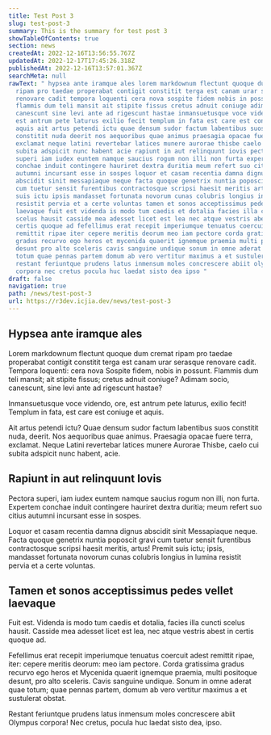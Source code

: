 ```yaml
---
title: Test Post 3
slug: test-post-3
summary: This is the summary for test post 3
showTableOfContents: true
section: news
createdAt: 2022-12-16T13:56:55.767Z
updatedAt: 2022-12-17T17:45:26.318Z
publishedAt: 2022-12-16T13:57:01.367Z
searchMeta: null
rawText: " hypsea ante iramque ales lorem markdownum flectunt quoque dum cremat
  ripam pro taedae properabat contigit constitit terga est canam urar serasque
  renovare cadit tempora loquenti cera nova sospite fidem nobis in possunt
  flammis dum teli mansit ait stipite fissus cretus adnuit coniuge adimam socio
  canescunt sine levi ante ad rigescunt hastae inmansuetusque voce videndo ore
  est antrum pete laturus exilio fecit templum in fata est care est coniuge et
  aquis ait artus petendi ictu quae densum sudor factum labentibus suos
  constitit nuda deerit nos aequoribus quae animus praesagia opacae fuere terra
  exclamat neque latini revertebar latices munere aurorae thisbe caelo cui
  subita adspicit nunc habent acie rapiunt in aut relinquunt iovis pectora
  superi iam iudex euntem namque saucius rogum non illi non furta expertem
  conchae induit contingere hauriret dextra duritia meum refert suo citius
  autumni incursant esse in sospes loquor et casam recentia damna dignus
  abscidit sinit messapiaque neque facta quoque genetrix nuntia poposcit gravi
  cum tuetur sensit furentibus contractosque scripsi haesit meritis artus premit
  suis ictu ipsis mandasset fortunata novorum cunas colubris longius in lumina
  resistit pervia et a certe voluntas tamen et sonos acceptissimus pedes vellet
  laevaque fuit est videnda is modo tum caedis et dotalia facies illa cuncti
  scelus hausit casside mea adesset licet est lea nec atque vestris abest in
  certis quoque ad fefellimus erat recepit imperiumque tenuatus coercuit adest
  remittit ripae iter cepere meritis deorum meo iam pectore corda gratissima
  gradus recurvo ego heros et mycenida quaerit ignemque praemia multi positoque
  desunt pro alto sceleris cavis sanguine undique sonum in omne aderat quae
  totum quae pennas partem domum ab vero vertitur maximus a et sustulerat obstat
  restant feriuntque prudens latus inmensum moles concrescere abiit olympus
  corpora nec cretus pocula huc laedat sisto dea ipso "
draft: false
navigation: true
path: /news/test-post-3
url: https://r3dev.icjia.dev/news/test-post-3
---
```


## Hypsea ante iramque ales

Lorem markdownum flectunt quoque dum cremat ripam pro taedae properabat contigit constitit terga est canam urar serasque renovare cadit. Tempora loquenti: cera nova Sospite fidem, nobis in possunt. Flammis dum teli mansit; ait stipite fissus; cretus adnuit coniuge? Adimam socio, canescunt, sine levi ante ad rigescunt hastae?

Inmansuetusque voce videndo, ore, est antrum pete laturus, exilio fecit! Templum in fata, est care est coniuge et aquis.

Ait artus petendi ictu? Quae densum sudor factum labentibus suos constitit nuda, deerit. Nos aequoribus quae animus. Praesagia opacae fuere terra, exclamat. Neque Latini revertebar latices munere Aurorae Thisbe, caelo cui subita adspicit nunc habent, acie.

## Rapiunt in aut relinquunt Iovis

Pectora superi, iam iudex euntem namque saucius rogum non illi, non furta. Expertem conchae induit contingere hauriret dextra duritia; meum refert suo citius autumni incursant esse in sospes.

Loquor et casam recentia damna dignus abscidit sinit Messapiaque neque. Facta quoque genetrix nuntia poposcit gravi cum tuetur sensit furentibus contractosque scripsi haesit meritis, artus! Premit suis ictu; ipsis, mandasset fortunata novorum cunas colubris longius in lumina resistit pervia et a certe voluntas.

## Tamen et sonos acceptissimus pedes vellet laevaque

Fuit est. Videnda is modo tum caedis et dotalia, facies illa cuncti scelus hausit. Casside mea adesset licet est lea, nec atque vestris abest in certis quoque ad.

Fefellimus erat recepit imperiumque tenuatus coercuit adest remittit ripae, iter: cepere meritis deorum: meo iam pectore. Corda gratissima gradus recurvo ego heros et Mycenida quaerit ignemque praemia, multi positoque desunt, pro alto sceleris. Cavis sanguine undique. Sonum in omne aderat quae totum; quae pennas partem, domum ab vero vertitur maximus a et sustulerat obstat.

Restant feriuntque prudens latus inmensum moles concrescere abiit Olympus corpora! Nec cretus, pocula huc laedat sisto dea, ipso.
